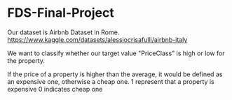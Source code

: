 # FDS-Final-Project

Our dataset is Airbnb Dataset in Rome.
https://www.kaggle.com/datasets/alessiocrisafulli/airbnb-italy

We want to classify whether our target value "PriceClass" is high or low for the property.

If the price of a property is higher than the average, it would be defined as an expensive one, otherwise a cheap one. 
1 represent that a property is expensive 
0 indicates cheap one 
